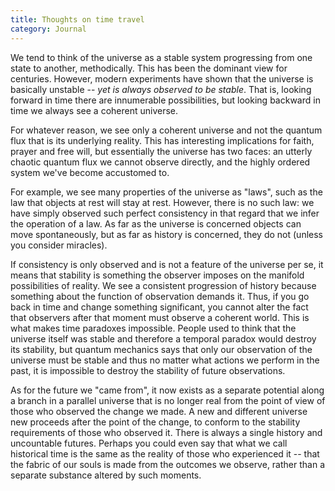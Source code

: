 ```yaml
---
title: Thoughts on time travel
category: Journal
---
```


We tend to think of the universe as a stable system progressing from one
state to another, methodically.  This has been the dominant view for
centuries.  However, modern experiments have shown that the universe is
basically unstable -- *yet is always observed to be stable*.  That is,
looking forward in time there are innumerable possibilities, but looking
backward in time we always see a coherent universe.

For whatever reason, we see only a coherent universe and not the quantum
flux that is its underlying reality.  This has interesting implications
for faith, prayer and free will, but essentially the universe has two
faces: an utterly chaotic quantum flux we cannot observe directly, and
the highly ordered system we've become accustomed to.

For example, we see many properties of the universe as "laws", such as
the law that objects at rest will stay at rest.  However, there is no
such law: we have simply observed such perfect consistency in that
regard that we infer the operation of a law.  As far as the universe is
concerned objects can move spontaneously, but as far as history is
concerned, they do not (unless you consider miracles).

If consistency is only observed and is not a feature of the universe per
se, it means that stability is something the observer imposes on the
manifold possibilities of reality.  We see a consistent progression of
history because something about the function of observation demands it.
Thus, if you go back in time and change something significant, you
cannot alter the fact that observers after that moment must observe a
coherent world.  This is what makes time paradoxes impossible.  People
used to think that the universe itself was stable and therefore a
temporal paradox would destroy its stability, but quantum mechanics says
that only our observation of the universe must be stable and thus no
matter what actions we perform in the past, it is impossible to destroy
the stability of future observations.

As for the future we "came from", it now exists as a separate potential
along a branch in a parallel universe that is no longer real from the
point of view of those who observed the change we made.  A new and
different universe new proceeds after the point of the change, to
conform to the stability requirements of those who observed it.  There
is always a single history and uncountable futures.  Perhaps you could
even say that what we call historical time is the same as the reality of
those who experienced it -- that the fabric of our souls is made from
the outcomes we observe, rather than a separate substance altered by
such moments.


